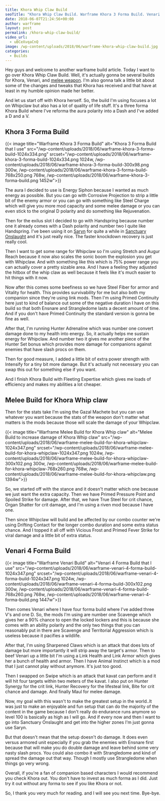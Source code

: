```yaml
---
title: Khora Whip Claw Build
seoTitle: "Khora Whip Claw Build. Warframe Khora 3 Forma Build. Venari Build"
date: 2018-06-07T21:24:56+00:00
author: warframe
layout: post
permalink: /khora-whip-claw-build/
video_url:
  - uBCeXvqaCnQ
image: /wp-content/uploads/2018/06/warframe-khora-whip-claw-build.jpg
categories:
  - Builds
---
```

Hey guys and welcome to another warframe build article. Today I want to go over Khora Whip Claw Build. Well, it's actually gonna be several builds for Khora, Venari, and [melee weapon](https://warframeblog.com/melee-weapons/). I'm also gonna talk a little bit about some of the changes and tweaks that Khora has received and that have at least in my humble opinion made her better.<!--more-->

And let us start off with Khora herself. So, the build I'm using focuses a lot on Whipclaw but also has a lot of quality of life stuff. It's a three forma Khora Build where I've reforma the aura polarity into a Dash and I've added a D and a V.

## Khora 3 Forma Build

{{< image title="Warframe Khora 3 Forma Build" alt="Khora 3 Forma Build that I use" src="/wp-content/uploads/2018/06/warframe-khora-3-forma-build-1024x334.png" srcset="/wp-content/uploads/2018/06/warframe-khora-3-forma-build-1024x334.png 1024w, /wp-content/uploads/2018/06/warframe-khora-3-forma-build-300x98.png 300w, /wp-content/uploads/2018/06/warframe-khora-3-forma-build-768x250.png 768w, /wp-content/uploads/2018/06/warframe-khora-3-forma-build.png 1452w">}}

The aura I decided to use is Energy Siphon because I wanted as much energy as possible. But you can go with Corrosive Projection to strip a little bit of the enemy armor or you can go with something like Steel Charge which will give you more mod capacity and some melee damage or you can even stick to the original D polarity and do something like Rejuvenation.

Then for the exilus slot I decided to go with Handspring because number one it already comes with a Dash polarity and number two I quite like Handspring. I've been using it on [Saryn](https://warframeblog.com/saryn-spore-build/) for quite a while in [Sanctuary Onslaught](https://warframeblog.com/sanctuary-onslaught-guide/) and it's just really nice. The faster knockdown recovery is just really cool.

Then I want to get some range for Whipclaw so I'm using Stretch and Augur Reach because it now also scales the sonic boom the explosion you get with Whipclaw. And with something like this which is 75% power range you can actually cover a pretty sizable area. And I have a feeling they adjusted the hitbox of the whip claw as well because it feels like it's much easier to hit things with it now.

Now after this comes some beefiness so we have Steel Fiber for armor and Vitality for health. This provides survivability for me but also both my companion since they're using link mods. Then I'm using Primed Continuity here just to kind of balance out some of the negative duration I have on this build so that both Ensnare and Strangledome lasts a decent amount of time. And if you don't have Primed Continuity the standard version is gonna be fine as well.

After that, I'm running Hunter Adrenaline which was number one convert damage done to my health into energy. So, it actually helps me sustain energy for Whipclaw. And number two it gives me another piece of the Hunter Set bonus which provides more damage for companions against enemies that have slash procs on them.

Then for good measure, I added a little bit of extra power strength with Intensify for a tiny bit more damage. But it's actually not necessary you can swap this out for something else if you want.

And I finish Khora Build with Fleeting Expertise which gives me loads of efficiency and makes my abilities a lot cheaper.

## Melee Build for Khora Whip claw

Then for the stats take I'm using the Gazal Machete but you can use whatever you want because the stats of the weapon don't matter what matters is the mods because those will scale the damage of your Whipclaw.

{{< image title="Warframe Melee Build for Khora Whip claw" alt="Melee Build to increase damage of Khora Whip claw" src="/wp-content/uploads/2018/06/warframe-melee-build-for-khora-whipclaw-1024x347.png" srcset="/wp-content/uploads/2018/06/warframe-melee-build-for-khora-whipclaw-1024x347.png 1024w, /wp-content/uploads/2018/06/warframe-melee-build-for-khora-whipclaw-300x102.png 300w, /wp-content/uploads/2018/06/warframe-melee-build-for-khora-whipclaw-768x260.png 768w, /wp-content/uploads/2018/06/warframe-melee-build-for-khora-whipclaw.png 1394w">}}

So, we started off with the stance and it doesn't matter which one because we just want the extra capacity. Then we have Primed Pressure Point and Spoiled Strike for damage. After that, we have True Steel for crit chance, Organ Shatter for crit damage, and I'm using a riven mod because I have one.

Then since Whipclaw will build and be affected by our combo counter we're using Drifting Contact for the longer combo duration and some extra status chance. And I topped it all off with Vicious Frost and Primed Fever Strike for viral damage and a little bit of extra status.

## Venari 4 Forma Build

{{< image title="Warframe Venari Build" alt="Venari 4 Forma Build that I use" src="/wp-content/uploads/2018/06/warframe-venari-4-forma-build-1024x347.png" srcset="/wp-content/uploads/2018/06/warframe-venari-4-forma-build-1024x347.png 1024w, /wp-content/uploads/2018/06/warframe-venari-4-forma-build-300x102.png 300w, /wp-content/uploads/2018/06/warframe-venari-4-forma-build-768x260.png 768w, /wp-content/uploads/2018/06/warframe-venari-4-forma-build.png 1447w">}}
  
Then comes Venari where I have four forma build where I've added three V's and one D. So, the mods I'm using are number one Scavenge which gives her a 90% chance to open the locked lockers and this is because she comes with an ability polarity and the only two things that you can reasonably put in there are Scavenge and Territorial Aggression which is useless because it pacifies a wildlife.

After that, I'm using Sharpened Claws which is an attack that does lots of damage but more importantly it will strip away the target's armor. Then to beef Venari up a little bit I'm using a Link Health and Link Armor which gives her a bunch of health and armor. Then I have Animal Instinct which is a mod that I just cannot play without anymore. It's just too good.

Then I swapped on Swipe which is an attack that kavat can perform and it will hit four targets within two meters of the kavat. I also put on Hunter Synergy for the crit link, Hunter Recovery for the lifesteal link, Bite for crit chance and damage. And finally Maul for melee damage.

Now, my goal with this wasn't to make the greatest setup in the world..It was just to make an enjoyable and fun setup that can do the majority of the content in the game because I don't really do endurance runs anymore so level 100 is basically as high as I will go. And if every now and then I want to go into Sanctuary Onslaught and get into the higher zones I'm just gonna use Saryn.

But that doesn't mean that the setup doesn't do damage. It does even versus armored unit especially if you grab the enemies with Ensnare first because that will make you do double damage and leave behind some very nasty slash procs. You could also combo it with Strangledome and kind of spread the damage out that way. Though I mostly use Strangledome when things go very wrong.

Overall, if you're a fan of companion based characters I would recommend you check Khora out. You don't have to invest as much forma as I did. Just try it out without any forma to see if you like Khora or not.

So, I thank you very much for reading. and I will see you next time. Bye-bye.